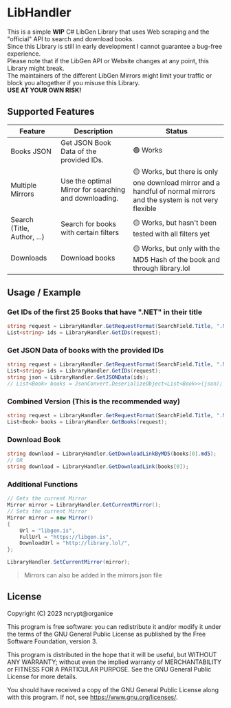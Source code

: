 # LibHandler

This is a simple **WIP** C# LibGen Library that uses Web scraping and the "official" API to search and download books. <br>
Since this Library is still in early development I cannot guarantee a bug-free experience. <br>
Please note that if the LibGen API or Website changes at any point, this Library might break. <br>
The maintainers of the different LibGen Mirrors might limit your traffic or block you altogether if you misuse this Library. <br>
**USE AT YOUR OWN RISK!** <br>

## Supported Features

| Feature | Description | Status |
| --- | --- | --- |
| Books JSON | Get JSON Book Data of the provided IDs.  | 🟢 Works
| Multiple Mirrors | Use the optimal Mirror for searching and downloading. | 🟡 Works, but there is only one download mirror and a handful of normal mirrors and the system is not very flexible
| Search (Title, Author, ...) | Search for books with certain filters | 🟡 Works, but hasn't been tested with all filters yet
| Downloads | Download books | 🟡 Works, but only with the MD5 Hash of the book and through library.lol

## Usage / Example

### Get IDs of the first 25 Books that have ".NET" in their title

```cs
string request = LibraryHandler.GetRequestFormat(SearchField.Title, ".NET", 25);
List<string> ids = LibraryHandler.GetIDs(request);
```

### Get JSON Data of books with the provided IDs

```cs
string request = LibraryHandler.GetRequestFormat(SearchField.Title, ".NET", 25);
List<string> ids = LibraryHandler.GetIDs(request);
string json = LibraryHandler.GetJSONData(ids);
// List<Book> books = JsonConvert.DeserializeObject<List<Book>>(json);
```

### Combined Version (This is the recommended way)

```cs
string request = LibraryHandler.GetRequestFormat(SearchField.Title, ".NET", 25);
List<Book> books = LibraryHandler.GetBooks(request);
```

### Download Book
```cs
string download = LibraryHandler.GetDownloadLinkByMD5(books[0].md5);
// OR
string download = LibraryHandler.GetDownloadLink(books[0]);
```

### Additional Functions
```cs
// Gets the current Mirror
Mirror mirror = LibraryHandler.GetCurrentMirror();
// Sets the current Mirror
Mirror mirror = new Mirror()
{
    Url = "libgen.is",
    FullUrl = "https://libgen.is",
    DownloadUrl = "http://library.lol/",
};

LibraryHandler.SetCurrentMirror(mirror);
```
> Mirrors can also be added in the mirrors.json file

## License
Copyright (C) 2023 ncrypt@organice

This program is free software: you can redistribute it and/or modify it under the terms of the GNU General Public License as published by the Free Software Foundation, version 3.

This program is distributed in the hope that it will be useful, but WITHOUT ANY WARRANTY; without even the implied warranty of MERCHANTABILITY or FITNESS FOR A PARTICULAR PURPOSE. See the GNU General Public License for more details.

You should have received a copy of the GNU General Public License along with this program. If not, see <https://www.gnu.org/licenses/>.
